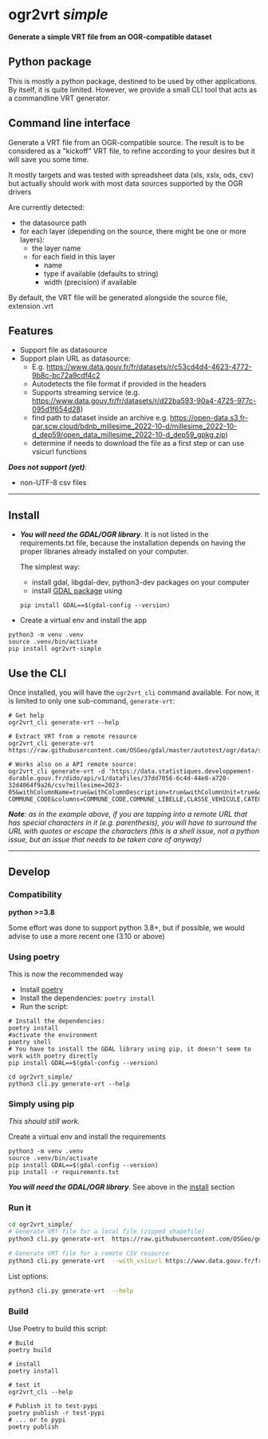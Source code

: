 # ogr2vrt *simple*
**Generate a simple VRT file from an OGR-compatible dataset**

## Python package
This is mostly a python package, destined to be used by other applications. By itself, it is quite limited. However, we provide a small CLI tool that acts as a commandline VRT generator.

## Command line interface
Generate a VRT file from an OGR-compatible source.
The result is to be considered as a "kickoff" VRT file, to refine according to your desires
but it will save you some time.

It mostly targets and was tested with spreadsheet data (xls, xslx, ods, csv) but actually should work with most data sources supported by the OGR drivers

Are currently detected:
- the datasource path
- for each layer (depending on the source, there might be one or more layers):
  - the layer name
  - for each field in this layer
    - name
    - type if available (defaults to string)
    - width (precision) if available

By default, the VRT file will be generated alongside the source file, extension .vrt

## Features
- Support file as datasource
- Support plain URL as datasource:
  - E.g. https://www.data.gouv.fr/fr/datasets/r/c53cd4d4-4623-4772-9b8c-bc72a9cdf4c2
  - Autodetects the file format if provided in the headers
  - Supports streaming service (e.g. https://www.data.gouv.fr/fr/datasets/r/d22ba593-90a4-4725-977c-095d1f654d28)
  - find path to dataset inside an archive e.g. https://open-data.s3.fr-par.scw.cloud/bdnb_millesime_2022-10-d/millesime_2022-10-d_dep59/open_data_millesime_2022-10-d_dep59_gpkg.zip)
  - determine if needs to download the file as a first step or can use vsicurl functions

**_Does not support (yet)_**:
- non-UTF-8 csv files

---

## Install
- _**You will need the GDAL/OGR library**_. It is not listed in the requirements.txt file, because the installation depends on having the proper libraries already installed on your computer.

  The simplest way:
  - install gdal, libgdal-dev, python3-dev packages on your computer
  - install [GDAL package](https://pypi.org/project/GDAL/) using 
  ```
  pip install GDAL==$(gdal-config --version)
  ```

- Create a virtual env and install the app
```
python3 -m venv .venv
source .venv/bin/activate
pip install ogr2vrt-simple
```

## Use the CLI
Once installed, you will have the `ogr2vrt_cli` command available. For now, it is limited to only one sub-command, `generate-vrt`:
```
# Get help
ogr2vrt_cli generate-vrt --help

# Extract VRT from a remote resource
ogr2vrt_cli generate-vrt https://raw.githubusercontent.com/OSGeo/gdal/master/autotest/ogr/data/shp/poly.zip

# Works also on a API remote source:
ogr2vrt_cli generate-vrt -d 'https://data.statistiques.developpement-durable.gouv.fr/dido/api/v1/datafiles/37dd7056-6c4d-44e0-a720-32d4064f9a26/csv?millesime=2023-05&withColumnName=true&withColumnDescription=true&withColumnUnit=true&orderBy=-COMMUNE_CODE&columns=COMMUNE_CODE,COMMUNE_LIBELLE,CLASSE_VEHICULE,CATEGORIE_VEHICULE,CARBURANT,CRITAIR,PARC_2011,PARC_2012,PARC_2013,PARC_2014,PARC_2015,PARC_2016,PARC_2017,PARC_2018,PARC_2019,PARC_2020,PARC_2021,PARC_2022&COMMUNE_CODE=contains%3A09241'
```

_**Note**: as in the example above, if you are tapping into a remote URL that has special characters in it (e.g. parenthesis), you will have to surround the URL with quotes or escape the characters (this is a shell issue, not a python issue, but an issue that needs to be taken care of anyway)_

---
## Develop
  
### Compatibility
**python >=3.8**

Some effort was done to support python 3.8+, but if possible, we would advise to use a more recent one (3.10 or above)

### Using poetry
This is now the recommended way

- Install [poetry](https://python-poetry.org/docs/#installation)
- Install the dependencies: `poetry install`
- Run the script:
```
# Install the dependencies: 
poetry install
#activate the environment
poetry shell 
# You have to install the GDAL library using pip, it doesn't seem to work with poetry directly
pip install GDAL==$(gdal-config --version)

cd ogr2vrt_simple/
python3 cli.py generate-vrt --help
```


### Simply using pip
_This should still work._ 

Create a virtual env and install the requirements
```
python3 -m venv .venv
source .venv/bin/activate
pip install GDAL==$(gdal-config --version)
pip install -r requirements.txt
```

_**You will need the GDAL/OGR library**_. See above in the [install](#install) section
      
### Run it
```bash
cd ogr2vrt_simple/
# Generate VRT file for a local file (zipped shapefile)
python3 cli.py generate-vrt  https://raw.githubusercontent.com/OSGeo/gdal/master/autotest/ogr/data/shp/poly.zip

# Generate VRT file for a remote CSV resource
python3 cli.py generate-vrt  --with_vsicurl https://www.data.gouv.fr/fr/datasets/r/c53cd4d4-4623-4772-9b8c-bc72a9cdf4c2
```

List options: 
```bash
python3 cli.py generate-vrt  --help
````

### Build

Use Poetry to build this script:
```
# Build
poetry build

# install 
poetry install

# test it
ogr2vrt_cli --help

# Publish it to test-pypi
poetry publish -r test-pypi
# ... or to pypi
poetry publish
```